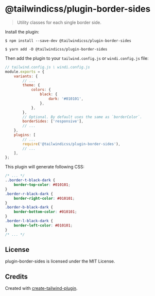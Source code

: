 # @tailwindicss/plugin-border-sides

> Utility classes for each single border side.

Install the plugin:

```
$ npm install --save-dev @tailwindicss/plugin-border-sides
```

```
$ yarn add -D @tailwindicss/plugin-border-sides
```

Then add the plugin to your `tailwind.config.js` or `windi.config.js` file:

```js
// tailwind.config.js \ windi.config.js
module.exports = {
	variants: {
		// ...
		theme: {
			colors: {
				black: {
					dark: '#010101',
				},
			},
		},
		// Optional. By default uses the same as `borderColor`.
		borderSides: ['responsive'],
		// ...
	},
	plugins: [
		// ...
		require('@tailwindicss/plugin-border-sides'),
		// ...
	],
};
```

This plugin will generate following CSS:

```css
/* ... */
..border-t-black-dark {
	border-top-color: #010101;
}
.border-r-black-dark {
	border-right-color: #010101;
}
.border-b-black-dark {
	border-bottom-color: #010101;
}
.border-l-black-dark {
	border-left-color: #010101;
}
/* ... */
```

## License

plugin-border-sides is licensed under the MIT License.

## Credits

Created with [create-tailwind-plugin](https://github.com/Landish/create-tailwind-plugin).
